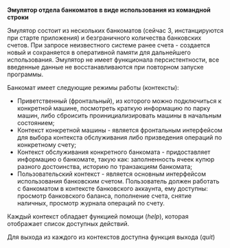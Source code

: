 **Эмулятор отдела банкоматов в виде использования из командной строки**

Эмулятор состоит из нескольких банкоматов (сейчас 3, инстанцируются при старте приложения) 
и безграничного количества банковских счетов. 
При запросе неизвестного системе ранее счета - создается новый и сохраняется в оперативной памяти для дальнейшего 
использования. Эмулятор не имеет функционала персистентности, все введенные данные не восстанавливаются при повторном запуске 
программы.

Банкомат имеет следующие режимы работы (контексты):
* Приветственный (фронтальный), из которого можно подключиться к конкретной машине, посмотреть краткую информацию по
парку машин, либо сброисить проинициализировать машины в начальным состоянием;
* Контекст конкретной машины - является фронтальным интерфейсом для выбора контекста обслуживания либо призведения операций 
по конкретному счету;
* Контекст обслуживания конкретного банкомата - придоставляет информацию о банкомате, такую как: заполненность 
ячеек купюр разного достоинства, историю по транзакциям банкомата;
* Пользовательский контекст - является основным интерфейсом использования банковским счетом. 
Пользователь должен работать с банкоматом в контексте банковского аккаунта, ему доступны: 
просмотр банковского баланса, пополнение счета, снятие наличных, просмотр журнала операций 
по счету.

Каждый контекст обладает функцией помощи (_help_), которая отображает список доступных действий.

Для выхода из каждого из контекстов доступна функция выхода (_quit_)
